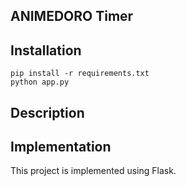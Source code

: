 ## ANIMEDORO Timer

## Installation

```
pip install -r requirements.txt
python app.py
```

## Description

## Implementation

This project is implemented using Flask.